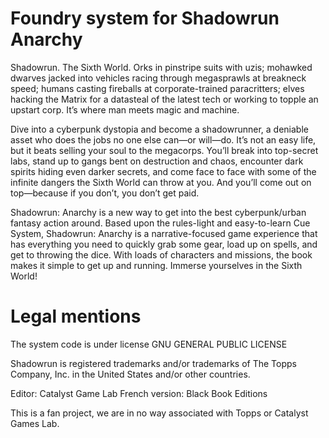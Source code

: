 # Foundry system for Shadowrun Anarchy

Shadowrun. The Sixth World. Orks in pinstripe suits with uzis; mohawked dwarves jacked into vehicles racing through megasprawls at breakneck speed; humans casting fireballs at corporate-trained paracritters; elves hacking the Matrix for a datasteal of the latest tech or working to topple an upstart corp. It’s where man meets magic and machine.

Dive into a cyberpunk dystopia and become a shadowrunner, a deniable asset who does the jobs no one else can—or will—do. It’s not an easy life, but it beats selling your soul to the megacorps. You’ll break into top-secret labs, stand up to gangs bent on destruction and chaos, encounter dark spirits hiding even darker secrets, and come face to face with some of the infinite dangers the Sixth World can throw at you. And you’ll come out on top—because if you don’t, you don’t get paid.

Shadowrun: Anarchy is a new way to get into the best cyberpunk/urban fantasy action around. Based upon the rules-light and easy-to-learn Cue System, Shadowrun: Anarchy is a narrative-focused game experience that has everything you need to quickly grab some gear, load up on spells, and get to throwing the dice. With loads of characters and missions, the book makes it simple to get up and running. Immerse yourselves in the Sixth World!

# Legal mentions

The system code is under license GNU GENERAL PUBLIC LICENSE

Shadowrun is registered trademarks and/or trademarks of The Topps Company, Inc. in the United States and/or other countries.

Editor: Catalyst Game Lab
French version: Black Book Editions

This is a fan project, we are in no way associated with Topps or Catalyst Games Lab.

